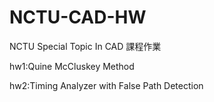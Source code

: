 # NCTU-CAD-HW
NCTU Special Topic In CAD 課程作業

hw1:Quine McCluskey Method

hw2:Timing Analyzer with False Path Detection
